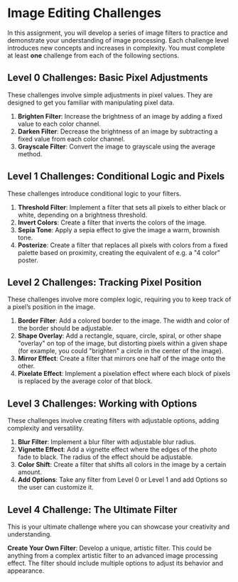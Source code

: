 # Image Editing Challenges

In this assignment, you will develop a series of image filters to practice and demonstrate your understanding of image processing. Each challenge level introduces new concepts and increases in complexity. You must complete at least **one** challenge from each of the following sections.

## Level 0 Challenges: Basic Pixel Adjustments

These challenges involve simple adjustments in pixel values. They are designed to get you familiar with manipulating pixel data.

1. **Brighten Filter**: Increase the brightness of an image by adding a fixed value to each color channel.
2. **Darken Filter**: Decrease the brightness of an image by subtracting a fixed value from each color channel.
3. **Grayscale Filter**: Convert the image to grayscale using the average method.

## Level 1 Challenges: Conditional Logic and Pixels

These challenges introduce conditional logic to your filters.

1. **Threshold Filter**: Implement a filter that sets all pixels to either black or white, depending on a brightness threshold.
2. **Invert Colors**: Create a filter that inverts the colors of the image.
3. **Sepia Tone**: Apply a sepia effect to give the image a warm, brownish tone.
4. **Posterize**: Create a filter that replaces all pixels with colors from a fixed
   palette based on proximity, creating the equivalent of e.g. a "4 color" poster.

## Level 2 Challenges: Tracking Pixel Position

These challenges involve more complex logic, requiring you to keep track of a pixel’s position in the image.

1. **Border Filter**: Add a colored border to the image. The width and color of the border should be adjustable.
2. **Shape Overlay**: Add a rectangle, square, circle, spiral, or other shape "overlay" on
   top of the image, but distorting pixels within a given shape (for example, you could "brighten" a circle in the center of the image).
3. **Mirror Effect**: Create a filter that mirrors one half of the image onto the other.
4. **Pixelate Effect**: Implement a pixelation effect where each block of pixels is replaced by the average color of that block.

## Level 3 Challenges: Working with Options

These challenges involve creating filters with adjustable options, adding complexity and versatility.

1. **Blur Filter**: Implement a blur filter with adjustable blur radius.
2. **Vignette Effect**: Add a vignette effect where the edges of the photo fade to black. The radius of the effect should be adjustable.
3. **Color Shift**: Create a filter that shifts all colors in the image by a certain amount.
4. **Add Options**: Take any filter from Level 0 or Level 1 and add Options so the user can
   customize it.

## Level 4 Challenge: The Ultimate Filter

This is your ultimate challenge where you can showcase your creativity and understanding.

**Create Your Own Filter**: Develop a unique, artistic filter. This could be anything from a complex artistic filter to an advanced image processing effect. The filter should include multiple options to adjust its behavior and appearance.
